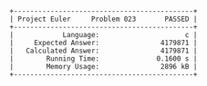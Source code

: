     +--------------------------------------------+
    | Project Euler     Problem 023       PASSED |
    +--------------------------------------------+
    |            Language:                     c |
    |     Expected Answer:               4179871 |
    |   Calculated Answer:               4179871 |
    |        Running Time:              0.1600 s |
    |        Memory Usage:               2896 kB |
    +--------------------------------------------+

